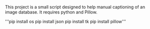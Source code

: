 This project is a small script designed to help manual captioning of an image database. It requires python and Pillow.

'''pip install os
pip install json
pip install tk
pip install pillow'''
